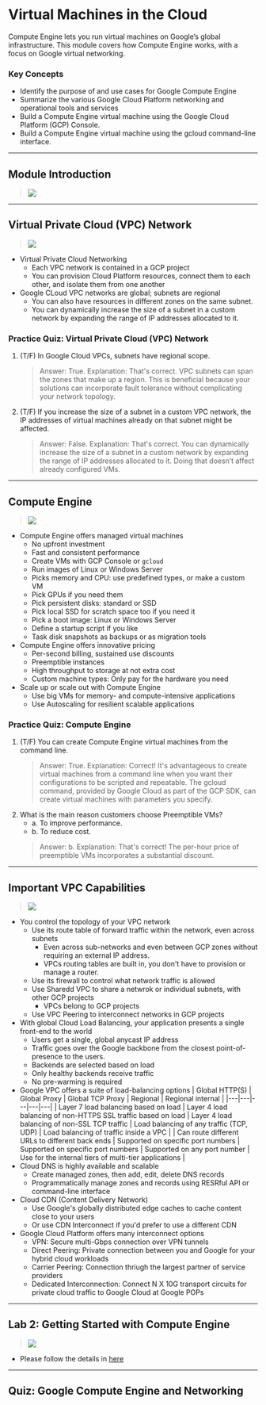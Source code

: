 # Virtual Machines in the Cloud

Compute Engine lets you run virtual machines on Google’s global infrastructure. This module covers how Compute Engine works, with a focus on Google virtual networking.

### Key Concepts

* Identify the purpose of and use cases for Google Compute Engine
* Summarize the various Google Cloud Platform networking and operational tools and services
* Build a Compute Engine virtual machine using the Google Cloud Platform (GCP) Console.
* Build a Compute Engine virtual machine using the gcloud command-line interface.

---
## Module Introduction

> [![](https://img.youtube.com/vi//0.jpg)](https://youtu.be/)

---
## Virtual Private Cloud (VPC) Network

> [![](https://img.youtube.com/vi//0.jpg)](https://youtu.be/)

* Virtual Private Cloud Networking
    * Each VPC network is contained in a GCP project
    * You can provision Cloud Platform resources, connect them to each other, and isolate them from one another
* Google CLoud VPC networks are global; subnets are regional
    * You can also have resources in different zones on the same subnet. 
    * You can dynamically increase the size of a subnet in a custom network by expanding the range of IP addresses allocated to it.

### Practice Quiz: Virtual Private Cloud (VPC) Network

1. (T/F) In Google Cloud VPCs, subnets have regional scope.
    > Answer: True.
    > Explanation: That's correct. VPC subnets can span the zones that make up a region. This is beneficial because your solutions can incorporate fault tolerance without complicating your network topology.
2. (T/F) If you increase the size of a subnet in a custom VPC network, the IP addresses of virtual machines already on that subnet might be affected.
    > Answer: False.
    > Explanation: That's correct. You can dynamically increase the size of a subnet in a custom network by expanding the range of IP addresses allocated to it. Doing that doesn’t affect already configured VMs.

---
## Compute Engine

> [![](https://img.youtube.com/vi//0.jpg)](https://youtu.be/)

* Compute Engine offers managed virtual machines
    * No upfront investment
    * Fast and consistent performance
    * Create VMs with GCP Console or `gcloud`
    * Run images of Linux or Windows Server
    * Picks memory and CPU: use predefined types, or make a custom VM
    * Pick GPUs if you need them
    * Pick persistent disks: standard or SSD
    * Pick local SSD for scratch space too if you need it
    * Pick a boot image: Linux or Windows Server
    * Define a startup script if you like
    * Task disk snapshots as backups or as migration tools
* Compute Engine offers innovative pricing
    * Per-second billing, sustained use discounts
    * Preemptible instances
    * High throughput to storage at not extra cost
    * Custom machine types: Only pay for the hardware you need
* Scale up or scale out with Compute Engine
    * Use big VMs for memory- and compute-intensive applications
    * Use Autoscaling for resilient scalable applications

### Practice Quiz: Compute Engine

1. (T/F) You can create Compute Engine virtual machines from the command line.
    > Answer: True.
    > Explanation: Correct! It's advantageous to create virtual machines from a command line when you want their configurations to be scripted and repeatable. The gcloud command, provided by Google Cloud as part of the GCP SDK, can create virtual machines with parameters you specify.
2. What is the main reason customers choose Preemptible VMs?
    * a. To improve performance.
    * b. To reduce cost.
    > Answer: b.
    > Explanation: That's correct! The per-hour price of preemptible VMs incorporates a substantial discount.

---
## Important VPC Capabilities

> [![](https://img.youtube.com/vi//0.jpg)](https://youtu.be/)

*  You control the topology of your VPC network
    * Use its route table of forward traffic within the network, even across subnets
        * Even across sub-networks and even between GCP zones without requiring an external IP address.
        * VPCs routing tables are built in, you don't have to provision or manage a router.
    * Use its firewall to control what network traffic is allowed
    * Use Sharedd VPC to share a netwrok or individual subnets, with other GCP projects
        * VPCs belong to GCP projects
    * Use VPC Peering to interconnect networks in GCP projects
* With global Cloud Load Balancing, your application presents a single front-end to the world
    * Users get a single, global anycast IP address
    * Traffic goes over the Google backbone from the closest point-of-presence to the users.
    * Backends are selected based on load
    * Only healthy backends receive traffic
    * No pre-warming is required
* Google VPC offers a suite of load-balancing options
    | Global HTTP(S) | Global Proxy | Global TCP Proxy | Regional | Regional internal |
    |---|---|---|---|---|
    | Layer 7 load balancing based on load | Layer 4 load balancing of non-HTTPS SSL traffic based on load | Layer 4 load balancing of non-SSL TCP traffic | Load balancing of any traffic (TCP, UDP) | Load balancing of traffic inside a VPC |
    | Can route different URLs to different back ends | Supported on specific port numbers | Supported on specific port numbers | Supported on any port number | Use for the internal tiers of multi-tier applications |
* Cloud DNS is highly available and scalable
    * Create managed zones, then add, edit, delete DNS records
    * Programmatically manage zones and records using RESRful API or command-line interface
* Cloud CDN (Content Delivery Network)
    * Use Google's globally distributed edge caches to cache content close to your users
    * Or use CDN Interconnect if you'd prefer to use a different CDN
* Google Cloud Platform offers many interconnect options
    * VPN: Secure multi-Gbps connection over VPN tunnels
    * Direct Peering: Private connection between you and Google for your hybrid cloud workloads
    * Carrier Peering: Connection thriugh the largest partner of service providers
    * Dedicated Interconnection: Connect N X 10G transport circuits for private cloud traffic to Google Cloud at Google POPs
 
---
## Lab 2: Getting Started with Compute Engine

> [![](https://img.youtube.com/vi//0.jpg)](https://youtu.be/)

* Please follow the details in [here](./Lab-2.md)

---
## Quiz: Google Compute Engine and Networking

